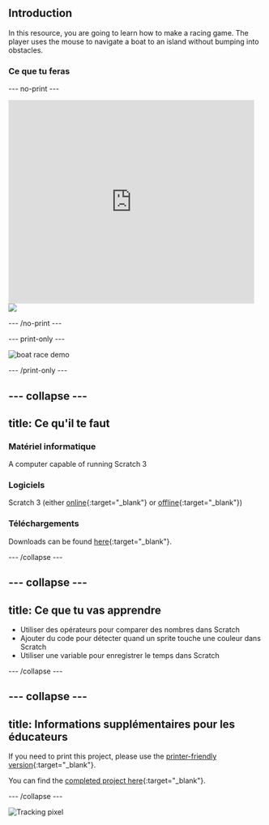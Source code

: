## Introduction

In this resource, you are going to learn how to make a racing game. The player uses the mouse to navigate a boat to an island without bumping into obstacles.

### Ce que tu feras

\--- no-print \---

<div class="scratch-preview">
  <iframe allowtransparency="true" width="485" height="402" src="https://scratch.mit.edu/projects/embed/276662533/?autostart=false" frameborder="0" scrolling="no"></iframe>
  <img src="images/boat_race_demo.png">
</div>

\--- /no-print \---

\--- print-only \---

![boat race demo](images/boat_race_demo.png)

\--- /print-only \---

## \--- collapse \---

## title: Ce qu'il te faut

### Matériel informatique

A computer capable of running Scratch 3

### Logiciels

Scratch 3 (either [online](https://rpf.io/scratchon){:target="_blank"} or [offline](https://rpf.io/scratchoff){:target="_blank"})

### Téléchargements

Downloads can be found [here](https://rpf.io/p/en/boat-race-go){:target="_blank"}.

\--- /collapse \---

## \--- collapse \---

## title: Ce que tu vas apprendre

- Utiliser des opérateurs pour comparer des nombres dans Scratch
- Ajouter du code pour détecter quand un sprite touche une couleur dans Scratch
- Utiliser une variable pour enregistrer le temps dans Scratch

\--- /collapse \---

## \--- collapse \---

## title: Informations supplémentaires pour les éducateurs

If you need to print this project, please use the [printer-friendly version](https://projects.raspberrypi.org/en/projects/boat-race/print){:target="_blank"}.

You can find the [completed project here](https://rpf.io/p/en/boat-race-get){:target="_blank"}.

\--- /collapse \---

![Tracking pixel](https://code.org/api/hour/begin_codeclub_boatrace.png)